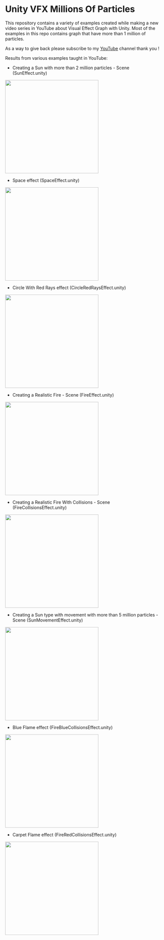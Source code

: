 # Unity VFX Millions Of Particles

This repository contains a variety of examples created while making a new video series in YouTube about Visual Effect Graph with Unity. Most of the examples in this repo contains graph that have more than 1 million of particles.

As a way to give back please subscribe to my [YouTube](https://www.youtube.com/c/dilmervalecillos) channel thank you !

Results from various examples taught in YouTube:

- Creating a Sun with more than 2 million particles - Scene (SunEffect.unity)

<img src="https://github.com/dilmerv/UnityVFXMillionsOfParticles/blob/master/docs/images/sun.gif" width="300">

- Space effect (SpaceEffect.unity)

<img src="https://github.com/dilmerv/UnityVFXMillionsOfParticles/blob/master/docs/images/space.gif" width="300">

- Circle With Red Rays effect (CircleRedRaysEffect.unity)

<img src="https://github.com/dilmerv/UnityVFXMillionsOfParticles/blob/master/docs/images/circlered.gif" width="300">

- Creating a Realistic Fire - Scene (FireEffect.unity)

<img src="https://github.com/dilmerv/UnityVFXMillionsOfParticles/blob/master/docs/images/fire.gif" width="300">

- Creating a Realistic Fire With Collisions - Scene (FireCollisionsEffect.unity)

<img src="https://github.com/dilmerv/UnityVFXMillionsOfParticles/blob/master/docs/images/fireCollisions.gif" width="300">

- Creating a Sun type with movement with more than 5 million particles - Scene (SunMovementEffect.unity)

<img src="https://github.com/dilmerv/UnityVFXMillionsOfParticles/blob/master/docs/images/sunMovement.gif" width="300">

- Blue Flame effect (FireBlueCollisionsEffect.unity)

<img src="https://github.com/dilmerv/UnityVFXMillionsOfParticles/blob/master/docs/images/blueflame.gif" width="300">

- Carpet Flame effect (FireRedCollisionsEffect.unity)

<img src="https://github.com/dilmerv/UnityVFXMillionsOfParticles/blob/master/docs/images/carpetflame.gif" width="300">